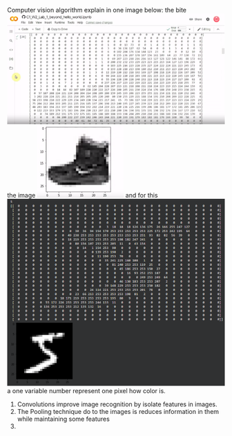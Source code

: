 Computer vision algorithm explain in one image below:
the bite
![9bdad5a7e9a2be174096c0663f781353.png](../../../../_resources/9bdad5a7e9a2be174096c0663f781353.png)
the image
![a2bfd6a88579e947ee37b39c363b9806.png](../../../../_resources/a2bfd6a88579e947ee37b39c363b9806.png)
and for this
![9a34c9869de43c3ed7b187a9592a1590.png](../../../../_resources/9a34c9869de43c3ed7b187a9592a1590.png)
a one variable number represent one pixel how color is. 

1. Convolutions improve image recognition by isolate features in images. 
2. The Pooling technique do to the images is reduces information in them while maintaining some features
3. 

